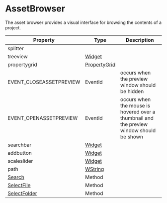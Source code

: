 # AssetBrowser

The asset browser provides a visual interface for browsing the contents of a project.

| Property | Type | Description |
|---|---|---|
| splitter |  | | 
| treeview | [Widget](Widget.md) | | 
| propertygrid | [PropertyGrid](PropertyGrid.md) | |
| EVENT_CLOSEASSETPREVIEW | EventId | occurs when the preview window should be hidden |
| EVENT_OPENASSETPREVIEW | EventId | occurs when the mouse is hovered over a thumbnail and the preview window should be shown |
| searchbar | [Widget](Widget.md) | |
| addbutton | [Widget](Widget.md) | |
| scaleslider | [Widget](Widget.md) | |
| path | [WString](WString.md) | |
| [Search](AssetBrowser_Search.md) | Method | |
| [SelectFile](AssetBrowser_SelectFile.md) | Method | |
| [SelectFolder](AssetBrowser_SelectFolder.md) | Method | |
